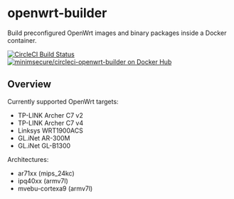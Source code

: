 # openwrt-builder

Build preconfigured OpenWrt images and binary packages inside a Docker
container.

[![CircleCI Build Status](https://img.shields.io/circleci/project/github/MinimSecure/openwrt-builder.svg?style=flat-square)][1]
[![minimsecure/circleci-openwrt-builder on Docker Hub](https://img.shields.io/badge/docker%20hub-repo-blue.svg?style=flat-square)][2]

## Overview

Currently supported OpenWrt targets:

- TP-LINK Archer C7 v2
- TP-LINK Archer C7 v4
- Linksys WRT1900ACS
- GL.iNet AR-300M
- GL.iNet GL-B1300

Architectures:

- ar71xx (mips_24kc)
- ipq40xx (armv7l)
- mvebu-cortexa9 (armv7l)

[1]: https://circleci.com/gh/MinimSecure/unum-sdk
[2]: https://hub.docker.com/r/minimsecure/circleci-openwrt-builder
